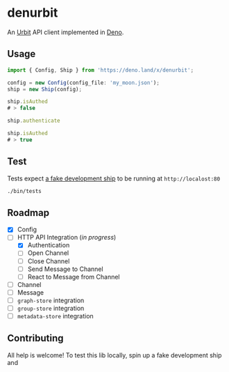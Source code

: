 # denurbit

An [Urbit](https://urbit.org/) API client implemented in
[Deno](https://deno.land/).

## Usage

```ts
import { Config, Ship } from 'https://deno.land/x/denurbit';

config = new Config(config_file: 'my_moon.json');
ship = new Ship(config);

ship.isAuthed
# > false

ship.authenticate

ship.isAuthed
# > true
```

## Test

Tests expect [a fake development ship](https://urbit.org/docs/development/environment/#creating-a-development-ship) to be running at `http://localost:80`

```sh
./bin/tests
```

## Roadmap

- [x] Config
- [ ] HTTP API Integration (*in progress*)
  - [x] Authentication
  - [ ] Open Channel
  - [ ] Close Channel
  - [ ] Send Message to Channel
  - [ ] React to Message from Channel
- [ ] Channel
- [ ] Message
- [ ] `graph-store` integration
- [ ] `group-store` integration
- [ ] `metadata-store` integration

## Contributing

All help is welcome! To test this lib locally, spin up a fake development ship and 